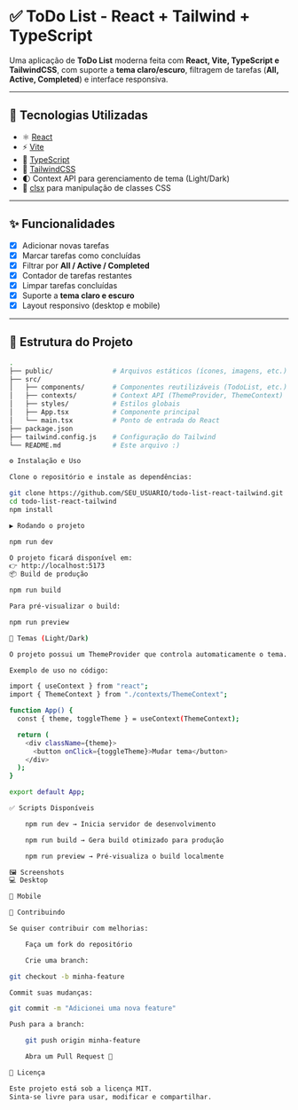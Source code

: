 # ✅ ToDo List - React + Tailwind + TypeScript

Uma aplicação de **ToDo List** moderna feita com **React, Vite, TypeScript e TailwindCSS**, com suporte a **tema claro/escuro**, filtragem de tarefas (**All, Active, Completed**) e interface responsiva.  

---

## 📌 Tecnologias Utilizadas

- ⚛️ [React](https://react.dev/)  
- ⚡ [Vite](https://vitejs.dev/)  
- 📘 [TypeScript](https://www.typescriptlang.org/)  
- 🎨 [TailwindCSS](https://tailwindcss.com/)  
- 🌓 Context API para gerenciamento de tema (Light/Dark)  
- 🔧 [clsx](https://www.npmjs.com/package/clsx) para manipulação de classes CSS  

---

## ✨ Funcionalidades

- [x] Adicionar novas tarefas  
- [x] Marcar tarefas como concluídas  
- [x] Filtrar por **All / Active / Completed**  
- [x] Contador de tarefas restantes  
- [x] Limpar tarefas concluídas  
- [x] Suporte a **tema claro e escuro**  
- [x] Layout responsivo (desktop e mobile)  

---

## 📂 Estrutura do Projeto

```bash
.
├── public/               # Arquivos estáticos (ícones, imagens, etc.)
├── src/
│   ├── components/       # Componentes reutilizáveis (TodoList, etc.)
│   ├── contexts/         # Context API (ThemeProvider, ThemeContext)
│   ├── styles/           # Estilos globais
│   ├── App.tsx           # Componente principal
│   └── main.tsx          # Ponto de entrada do React
├── package.json
├── tailwind.config.js    # Configuração do Tailwind
└── README.md             # Este arquivo :)

⚙️ Instalação e Uso

Clone o repositório e instale as dependências:

git clone https://github.com/SEU_USUARIO/todo-list-react-tailwind.git
cd todo-list-react-tailwind
npm install

▶️ Rodando o projeto

npm run dev

O projeto ficará disponível em:
👉 http://localhost:5173
📦 Build de produção

npm run build

Para pré-visualizar o build:

npm run preview

🎨 Temas (Light/Dark)

O projeto possui um ThemeProvider que controla automaticamente o tema.

Exemplo de uso no código:

import { useContext } from "react";
import { ThemeContext } from "./contexts/ThemeContext";

function App() {
  const { theme, toggleTheme } = useContext(ThemeContext);

  return (
    <div className={theme}>
      <button onClick={toggleTheme}>Mudar tema</button>
    </div>
  );
}

export default App;

✅ Scripts Disponíveis

    npm run dev → Inicia servidor de desenvolvimento

    npm run build → Gera build otimizado para produção

    npm run preview → Pré-visualiza o build localmente

🖼️ Screenshots
💻 Desktop

📱 Mobile

🤝 Contribuindo

Se quiser contribuir com melhorias:

    Faça um fork do repositório

    Crie uma branch:

git checkout -b minha-feature

Commit suas mudanças:

git commit -m "Adicionei uma nova feature"

Push para a branch:

    git push origin minha-feature

    Abra um Pull Request 🚀

📜 Licença

Este projeto está sob a licença MIT.
Sinta-se livre para usar, modificar e compartilhar.
